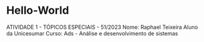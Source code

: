 # Hello-World
ATIVIDADE 1 - TÓPICOS ESPECIAIS - 51/2023
Nome: Raphael Teixeira
Aluno da Unicesumar 
Curso: Ads - Análise e desenvolvimento de sistemas
